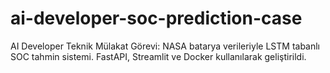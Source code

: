 # ai-developer-soc-prediction-case
AI Developer Teknik Mülakat Görevi: NASA batarya verileriyle LSTM tabanlı SOC tahmin sistemi. FastAPI, Streamlit ve Docker kullanılarak geliştirildi.
